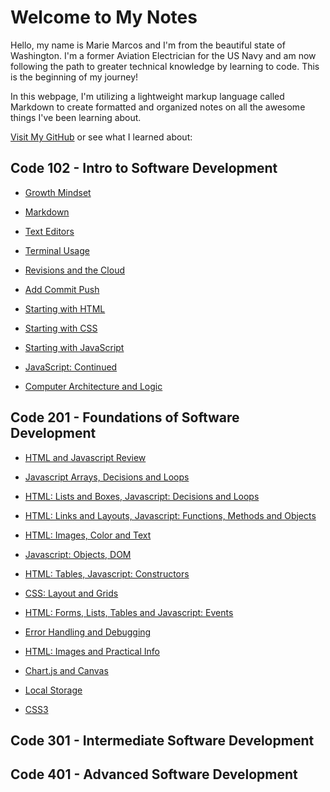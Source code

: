 
# Welcome to My Notes

Hello, my name is Marie Marcos and I'm from the beautiful state of Washington. I'm a former Aviation Electrician for the US Navy and am now following the path to greater technical knowledge by learning to code. This is the beginning of my journey!

In this webpage, I'm utilizing a lightweight markup language called Markdown to create formatted and organized notes on all the awesome things I've been learning about.

[Visit My GitHub](https://github.com/Mmarcos01?tab=repositories) or see what I learned about:

## Code 102 - Intro to Software Development

- [Growth Mindset](growthmindset.md)

- [Markdown](learnmarkdown.md)

- [Text Editors](texteditor.md)

- [Terminal Usage](terminalusage.md)

- [Revisions and the Cloud](revisions.md)

- [Add Commit Push](acp.md)

- [Starting with HTML](html.md)

- [Starting with CSS](css.md)

- [Starting with JavaScript](javascript.md)

- [JavaScript: Continued](morejs.md)

- [Computer Architecture and Logic](computers.md)

## Code 201 - Foundations of Software Development

- [HTML and Javascript Review](class-01.md)

- [Javascript Arrays, Decisions and Loops](class-02.md)

- [HTML: Lists and Boxes, Javascript: Decisions and Loops](class-03.md)

- [HTML: Links and Layouts, Javascript: Functions, Methods and Objects](class-04.md)

- [HTML: Images, Color and Text](class-05.md)

- [Javascript: Objects, DOM](class-06.md)

- [HTML: Tables, Javascript: Constructors](class-07.md)

- [CSS: Layout and Grids](class-08.md)

- [HTML: Forms, Lists, Tables and Javascript: Events](class-09.md)

- [Error Handling and Debugging](class-10.md)

- [HTML: Images and Practical Info](class-11.md)

- [Chart.js and Canvas](class-12.md)

- [Local Storage](class-13.md)

- [CSS3](class-14.md)

## Code 301 - Intermediate Software Development

## Code 401 - Advanced Software Development